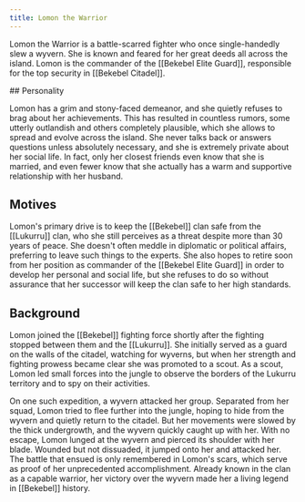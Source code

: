 ```yaml
---
title: Lomon the Warrior
---
```


Lomon the Warrior is a battle-scarred fighter who once single-handedly slew a wyvern. She is known and feared for her great deeds all across the island. Lomon is the commander of the [[Bekebel Elite Guard]], responsible for the top security in [[Bekebel Citadel]].

<spoiler>
## Personality

Lomon has a grim and stony-faced demeanor, and she quietly refuses to brag about her achievements. This has resulted in countless rumors, some utterly outlandish and others completely plausible, which she allows to spread and evolve across the island. She never talks back or answers questions unless absolutely necessary, and she is extremely private about her social life. In fact, only her closest friends even know that she is married, and even fewer know that she actually has a warm and supportive relationship with her husband.

## Motives

Lomon's primary drive is to keep the [[Bekebel]] clan safe from the [[Lukurru]] clan, who she still perceives as a threat despite more than 30 years of peace. She doesn't often meddle in diplomatic or political affairs, preferring to leave such things to the experts. She also hopes to retire soon from her position as commander of the [[Bekebel Elite Guard]] in order to develop her personal and social life, but she refuses to do so without assurance that her successor will keep the clan safe to her high standards.

## Background

Lomon joined the [[Bekebel]] fighting force shortly after the fighting stopped between them and the [[Lukurru]]. She initially served as a guard on the walls of the citadel, watching for wyverns, but when her strength and fighting prowess became clear she was promoted to a scout. As a scout, Lomon led small forces into the jungle to observe the borders of the Lukurru territory and to spy on their activities.

On one such expedition, a wyvern attacked her group. Separated from her squad, Lomon tried to flee further into the jungle, hoping to hide from the wyvern and quietly return to the citadel. But her movements were slowed by the thick undergrowth, and the wyvern quickly caught up with her. With no escape, Lomon lunged at the wyvern and pierced its shoulder with her blade. Wounded but not dissuaded, it jumped onto her and attacked her. The battle that ensued is only remembered in Lomon's scars, which serve as proof of her unprecedented accomplishment. Already known in the clan as a capable warrior, her victory over the wyvern made her a living legend in [[Bekebel]] history.

</spoiler>
